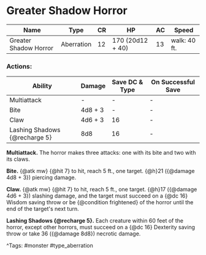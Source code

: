# Greater Shadow Horror

| Name | Type | CR | HP | AC | Speed |
|------|------|----|----|----|-------|
| Greater Shadow Horror | Aberration | 12 | 170 (20d12 + 40) | 13 | walk: 40 ft. |

### Actions:

| Ability | Damage | Save DC & Type | On Successful Save |
|---------|--------|----------------|--------------------|
| Multiattack | - | - | - |
| Bite | 4d8 + 3 | - | - |
| Claw | 4d6 + 3 | 16 | - |
| Lashing Shadows {@recharge 5} | 8d8 | 16 | - |


**Multiattack.** The horror makes three attacks: one with its bite and two with its claws.

**Bite.** {@atk mw} {@hit 7} to hit, reach 5 ft., one target. {@h}21 ({@damage 4d8 + 3}) piercing damage.

**Claw.** {@atk mw} {@hit 7} to hit, reach 5 ft., one target. {@h}17 ({@damage 4d6 + 3}) slashing damage, and the target must succeed on a {@dc 16} Wisdom saving throw or be {@condition frightened} of the horror until the end of the target's next turn.

**Lashing Shadows {@recharge 5}.** Each creature within 60 feet of the horror, except other horrors, must succeed on a {@dc 16} Dexterity saving throw or take 36 ({@damage 8d8}) necrotic damage.

^Tags: #monster #type_aberration